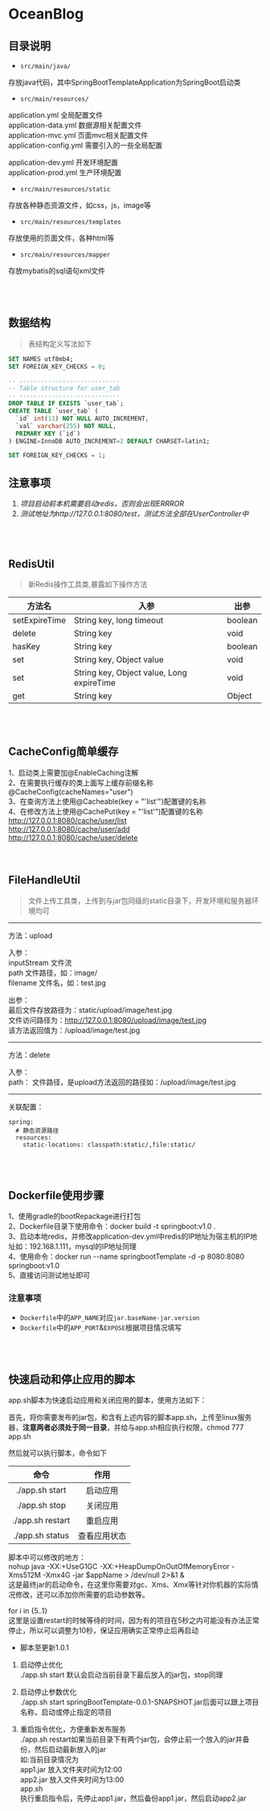 OceanBlog
==================

## 目录说明  

- `src/main/java/`

存放java代码，其中SpringBootTemplateApplication为SpringBoot启动类

- `src/main/resources/`

application.yml 全局配置文件  
application-data.yml  数据源相关配置文件  
application-mvc.yml  页面mvc相关配置文件  
application-config.yml  需要引入的一些全局配置

application-dev.yml  开发环境配置    
application-prod.yml  生产环境配置

- `src/main/resources/static`

存放各种静态资源文件，如css，js，image等

- `src/main/resources/templates`

存放使用的页面文件，各种html等

- `src/main/resources/mapper`

存放mybatis的sql语句xml文件

<br/>
<br/>

## 数据结构

> 表结构定义写法如下

````sql
SET NAMES utf8mb4;
SET FOREIGN_KEY_CHECKS = 0;

-- ----------------------------
-- Table structure for user_tab
-- ----------------------------
DROP TABLE IF EXISTS `user_tab`;
CREATE TABLE `user_tab` (
  `id` int(11) NOT NULL AUTO_INCREMENT,
  `val` varchar(255) NOT NULL,
  PRIMARY KEY (`id`)
) ENGINE=InnoDB AUTO_INCREMENT=2 DEFAULT CHARSET=latin1;

SET FOREIGN_KEY_CHECKS = 1;
````


## 注意事项

1. _项目启动前本机需要启动redis，否则会出现ERRROR_
2. _测试地址为http://127.0.0.1:8080/test，测试方法全部在UserController中_

<br/>
<br/>



## RedisUtil

> 新Redis操作工具类,暴露如下操作方法

| 方法名        | 入参                                      | 出参    |
| ------------- | ----------------------------------------- | ------- |
| setExpireTime | String key, long timeout                  | boolean |
| delete        | String key                                | void    |
| hasKey        | String key                                | boolean |
| set           | String key, Object value                  | void    |
| set           | String key, Object value, Long expireTime | void    |
| get           | String key                                | Object  |


<br/>
<br/>


## CacheConfig简单缓存
1、启动类上需要加@EnableCaching注解  
2、在需要执行缓存的类上面写上缓存前缀名称  
@CacheConfig(cacheNames="user")  
3、在查询方法上使用@Cacheable(key = "'list'")配置键的名称  
4、在修改方法上使用@CachePut(key = "'list'")配置键的名称  
http://127.0.0.1:8080/cache/user/list  
http://127.0.0.1:8080/cache/user/add  
http://127.0.0.1:8080/cache/user/delete  
<br/>
<br/>

## FileHandleUtil
> 文件上传工具类，上传到与jar包同级的static目录下，开发环境和服务器环境均可
----------
方法：upload  

入参：  
inputStream 文件流  
path 文件路径，如：image/  
filename 文件名，如：test.jpg  

出参：  
最后文件存放路径为：static/upload/image/test.jpg  
文件访问路径为：http://127.0.0.1:8080/upload/image/test.jpg  
该方法返回值为：/upload/image/test.jpg    

-----------
方法：delete  

入参：  
path： 文件路径，是upload方法返回的路径如：/upload/image/test.jpg

----------
关联配置：
````
spring:  
  # 静态资源路径
  resources:
    static-locations: classpath:static/,file:static/
````


<br/>
<br/>


## Dockerfile使用步骤   
1、使用gradle的bootRepackage进行打包   
2、Dockerfile目录下使用命令：docker build -t springboot:v1.0 .  
3、启动本地redis，并修改application-dev.yml中redis的IP地址为宿主机的IP地址如：192.168.1.111，mysql的IP地址同理   
4、使用命令：docker run --name springbootTemplate -d -p 8080:8080 springboot:v1.0   
5、直接访问测试地址即可  


### 注意事项

- `Dockerfile`中的`APP_NAME`对应`jar.baseName-jar.version`
- `Dockerfile`中的`APP_PORT`&`EXPOSE`根据项目情况填写

<br/>
<br/>

## 快速启动和停止应用的脚本
app.sh脚本为快速启动应用和关闭应用的脚本，使用方法如下：  

首先，将你需要发布的jar包，和含有上述内容的脚本app.sh，上传至linux服务器，**注意两者必须处于同一目录**，并给与app.sh相应执行权限，chmod 777 app.sh

然后就可以执行脚本，命令如下

| 命令 | 作用 |
| :-: | :-: |
| ./app.sh start | 启动应用 |
| ./app.sh stop | 关闭应用 |
| ./app.sh restart | 重启应用 |
| ./app.sh status | 查看应用状态 |


脚本中可以修改的地方：  
nohup java -XX:+UseG1GC -XX:+HeapDumpOnOutOfMemoryError -Xms512M -Xmx4G -jar $appName > /dev/null 2>&1 &  
这是最终jar的启动命令，在这里你需要对gc、Xms、Xmx等针对你机器的实际情况修改，还可以添加你所需要的启动参数等。  

for i in {5..1}  
这里是设置restart的时候等待的时间，因为有的项目在5秒之内可能没有办法正常停止，所以可以调整为10秒，保证应用确实正常停止后再启动  

- 脚本至更新1.0.1  
1. 启动停止优化  
./app.sh start 默认会启动当前目录下最后放入的jar包，stop同理   

2. 启动停止参数优化    
./app.sh start springBootTemplate-0.0.1-SNAPSHOT.jar后面可以跟上项目名称，启动或停止指定的项目  

3. 重启指令优化，方便重新发布服务  
./app.sh restart如果当前目录下有两个jar包，会停止前一个放入的jar并备份，然后启动最新放入的jar  
如:当前目录情况为  
app1.jar 放入文件夹时间为12:00  
app2.jar 放入文件夹时间为13:00  
app.sh  
执行重启指令后，先停止app1.jar，然后备份app1.jar，然后启动app2.jar   

